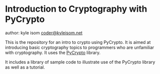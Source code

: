 Introduction to Cryptography with PyCrypto
==========================================

author: kyle isom <coder@kyleisom.net>

This is the repository for an intro to crypto using PyCrypto. It is aimed
at introducing basic cryptography topics to programmers who are 
unfamiliar with cryptography. It uses the [PyCrypto](https://www.dlitz.net/software/pycrypto/)
library.

It includes a library of sample code to illustrate use of the PyCrypto
library as well as a tutorial.


